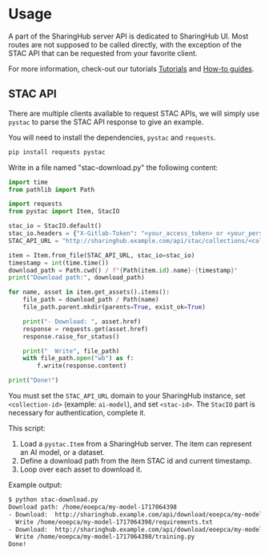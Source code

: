 # Usage

A part of the SharingHub server API is dedicated to SharingHub UI. Most routes are not supposed to be called directly,
with the exception of the STAC API that can be requested from your favorite client.

For more information, check-out our tutorials [Tutorials](../usage/tutorials.md) and [How-to guides](../usage/howto-guides.md).

## STAC API

There are multiple clients available to request STAC APIs, we will simply use `pystac` to parse the STAC API response to give an example.

You will need to install the dependencies, `pystac` and `requests`.

```bash
pip install requests pystac
```

Write in a file named "stac-download.py" the following content:

```python title="stac-download.py" linenums="1"
import time
from pathlib import Path

import requests
from pystac import Item, StacIO

stac_io = StacIO.default()
stac_io.headers = {"X-Gitlab-Token": "<your_access_token> or <your_personal_gitlab_token>"}
STAC_API_URL = "http://sharinghub.example.com/api/stac/collections/<collection-id>/items/<stac-id>"

item = Item.from_file(STAC_API_URL, stac_io=stac_io)
timestamp = int(time.time())
download_path = Path.cwd() / f"{Path(item.id).name}-{timestamp}"
print("Download path:", download_path)

for name, asset in item.get_assets().items():
    file_path = download_path / Path(name)
    file_path.parent.mkdir(parents=True, exist_ok=True)

    print("- Download: ", asset.href)
    response = requests.get(asset.href)
    response.raise_for_status()

    print("  Write", file_path)
    with file_path.open("wb") as f:
        f.write(response.content)

print("Done!")
```

You must set the `STAC_API_URL` domain to your SharingHub instance, set `<collection-id>` (example: `ai-model`),
and set `<stac-id>`. The `StacIO` part is necessary for authentication, complete it.

This script:

1. Load a `pystac.Item` from a SharingHub server. The item can represent an AI model, or a dataset.
2. Define a download path from the item STAC id and current timestamp.
3. Loop over each asset to download it.

Example output:

```bash
$ python stac-download.py
Download path: /home/eoepca/my-model-1717064398
- Download:  http://sharinghub.example.com/api/download/eoepca/my-model/repository/requirements.txt?ref=main
  Write /home/eoepca/my-model-1717064398/requirements.txt
- Download:  http://sharinghub.example.com/api/download/eoepca/my-model/repository/training.py?ref=main
  Write /home/eoepca/my-model-1717064398/training.py
Done!
```
